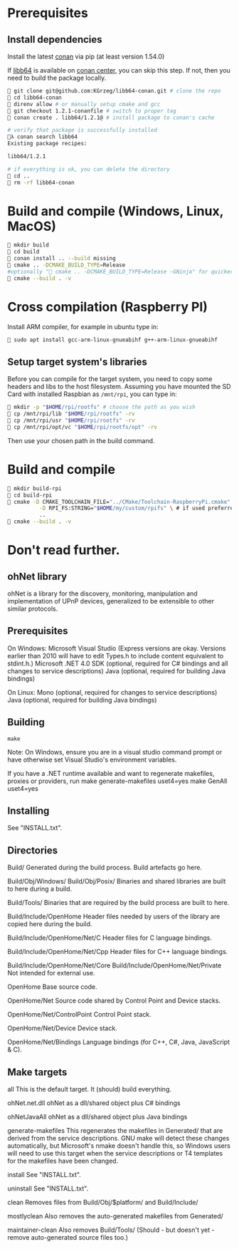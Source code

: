 # Prerequisites
## Install dependencies
Install the latest [conan](https://pypi.org/project/conan/) via pip (at least version 1.54.0)


If [libb64]((https://conan.io/center/libb64)) is available on [conan center](https://conan.io/center/), you can skip this step.
If not, then you need to build the package locally.
```sh
🐧 git clone git@github.com:KGrzeg/libb64-conan.git # clone the repo
🐧 cd libb64-conan
🐧 direnv allow # or manually setup cmake and gcc
🐧 git checkout 1.2.1-conanfile # switch to proper tag
🐧 conan create . libb64/1.2.1@ # install package to conan's cache

# verify that package is successfully installed
🐧λ conan search libb64
Existing package recipes:

libb64/1.2.1

# if everything is ok, you can delete the directory
🐧 cd ..
🐧 rm -rf libb64-conan
```


# Build and compile (Windows, Linux, MacOS)
```sh
🐧 mkdir build
🐧 cd build
🐧 conan install .. --build missing
🐧 cmake .. -DCMAKE_BUILD_TYPE=Release
#optionally "🐧 cmake .. -DCMAKE_BUILD_TYPE=Release -GNinja" for quicker builds
🐧 cmake --build . -v
```

# Cross compilation (Raspberry PI)
Install ARM compiler, for example in ubuntu type in:
```sh
🐧 sudo apt install gcc-arm-linux-gnueabihf g++-arm-linux-gnueabihf
```

## Setup target system's libraries
Before you can compile for the target system, you need to copy some headers and libs to the host filesystem. Assuming you have mounted the SD Card with installed Raspbian as `/mnt/rpi`, you can type in:
```sh
🐧 mkdir -p "$HOME/rpi/rootfs" # choose the path as you wish
🐧 cp /mnt/rpi/lib "$HOME/rpi/rootfs" -rv
🐧 cp /mnt/rpi/usr "$HOME/rpi/rootfs" -rv
🐧 cp /mnt/rpi/opt/vc "$HOME/rpi/rootfs/opt" -rv
```
Then use your chosen path in the build command.

# Build and compile
```sh
🐧 mkdir build-rpi
🐧 cd build-rpi
🐧 cmake -D CMAKE_TOOLCHAIN_FILE="../CMake/Toolchain-RaspberryPi.cmake" \
          -D RPI_FS:STRING="$HOME/my/custom/rpifs" \ # if used preferred path, can omit this
          ..
🐧 cmake --build . -v
```

# Don't read further.

ohNet library
------------
ohNet is a library for the discovery, monitoring, manipulation and implementation
of UPnP devices, generalized to be extensible to other similar protocols.

Prerequisites
-------------
On Windows:
    Microsoft Visual Studio
    (Express versions are okay. Versions earlier than 2010 will have to edit Types.h to
    include content equivalent to stdint.h.)
    Microsoft .NET 4.0 SDK (optional, required for C# bindings and all changes to service descriptions)
    Java (optional, required for building Java bindings)

On Linux:
    Mono (optional, required for changes to service descriptions)
    Java (optional, required for building Java bindings)

Building
--------
    make

Note: On Windows, ensure you are in a visual studio command prompt or have otherwise set Visual
Studio's environment variables.

If you have a .NET runtime available and want to regenerate makefiles, proxies or providers, run
    make generate-makefiles uset4=yes
    make GenAll uset4=yes

Installing
----------
See "INSTALL.txt".

Directories
-----------
Build/
    Generated during the build process. Build artefacts go here.

Build/Obj/Windows/
Build/Obj/Posix/
    Binaries and shared libraries are built to here during a build.

Build/Tools/
    Binaries that are required by the build process are built to here.

Build/Include/OpenHome
    Header files needed by users of the library are copied here during the build.

Build/Include/OpenHome/Net/C
    Header files for C language bindings.

Build/Include/OpenHome/Net/Cpp
    Header files for C++ language bindings.

Build/Include/OpenHome/Net/Core
Build/Include/OpenHome/Net/Private
    Not intended for external use.

OpenHome
    Base source code.

OpenHome/Net
    Source code shared by Control Point and Device stacks.

OpenHome/Net/ControlPoint
    Control Point stack.

OpenHome/Net/Device
    Device stack.

OpenHome/Net/Bindings
    Language bindings (for C++, C#, Java, JavaScript & C).


Make targets
------------
all
    This is the default target. It (should) build everything.

ohNet.net.dll
    ohNet as a dll/shared object plus C# bindings

ohNetJavaAll
    ohNet as a dll/shared object plus Java bindings

generate-makefiles
    This regenerates the makefiles in Generated/ that are derived from the
    service descriptions. GNU make will detect these changes automatically,
    but Microsoft's nmake doesn't handle this, so Windows users will need
    to use this target when the service descriptions or T4 templates for
    the makefiles have been changed.

install
    See "INSTALL.txt".

uninstall
    See "INSTALL.txt".

clean
    Removes files from Build/Obj/$platform/ and Build/Include/

mostlyclean
    Also removes the auto-generated makefiles from Generated/

maintainer-clean
    Also removes Build/Tools/
    (Should - but doesn't yet - remove auto-generated source files too.)
